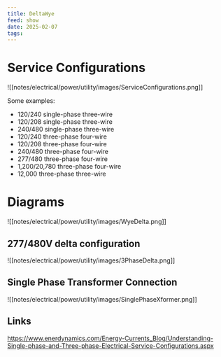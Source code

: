 ```yaml
---
title: DeltaWye
feed: show
date: 2025-02-07
tags:
---
```


# Service Configurations

![[notes/electrical/power/utility/images/ServiceConfigurations.png]]

Some examples:
- 120/240 single-phase three-wire
- 120/208 single-phase three-wire
- 240/480 single-phase three-wire
- 120/240 three-phase four-wire
- 120/208 three-phase four-wire
- 240/480 three-phase four-wire
- 277/480 three-phase four-wire
- 1,200/20,780 three-phase four-wire
- 12,000 three-phase three-wire
# Diagrams
![[notes/electrical/power/utility/images/WyeDelta.png]]
## 277/480V delta configuration
![[notes/electrical/power/utility/images/3PhaseDelta.png]]

## Single Phase Transformer Connection
![[notes/electrical/power/utility/images/SinglePhaseXformer.png]]

## Links
https://www.enerdynamics.com/Energy-Currents_Blog/Understanding-Single-phase-and-Three-phase-Electrical-Service-Configurations.aspx 
